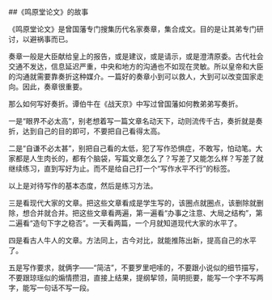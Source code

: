 ##《鸣原堂论文》的故事

《鸣原堂论文》是曾国藩专门搜集历代名家奏章，集合成文。目的是让其弟专门研讨，以避祸事而已。

奏章一般是大臣献给皇上的报告，或是建议，或是请示，或是澄清原委。古代社会交通不发达，信息延迟严重，中央和地方的沟通也不如现在灵敏。所以皇帝和大臣的沟通就需要靠奏折这种媒介。一篇好的奏章小到可以救人，大到可以改变国家走向。因此，奏章很重要。

那么如何写好奏折。谭伯牛在《战天京》中写过曾国藩如何教弟弟写奏折。

一是“眼界不必太高”，别老想着写一篇文章名动天下，动则流传千古，奏折就是奏折，达到自己的目的即可，不要把自己看得太高。

二是“自谦不必太甚”，别把自己看的太低，犯了写作恐惧症，不敢写，怕动笔。大家都是人生肉长的，都有个脑袋，写篇文章怎么了？写差了又能怎么样？写差了就继续练习，直到写好为止。而不是给自己打一个“写作水平不行”的标签。

以上是对待写作的基本态度，然后是练习方法。

三是看现代大家的文章。把这些文章看成是学生写的，该圈点就圈点，该删除就删除，想合并就合并。把这些文章看两遍，第一遍看“办事之注意、大局之结构”，第二遍看“造句下字之稳否”。一天看两篇，一个月就知道现代大家的水平了。

四是看古人牛人的文章。方法同上，古今对比，就能推陈出新，提高自己的水平了。

五是写作要求，就俩字——“简洁”，不要罗里吧嗦的，不要跟小说似的细节描写，不要跟琼瑶似的煽情攒泪，直接上结果，提纲挈领，简明扼要，能写一个字不写两字，能写一句话不写一段。









































